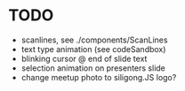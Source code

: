 # TODO
- scanlines, see ./components/ScanLines
- text type animation (see codeSandbox)
- blinking cursor @ end of slide text
- selection animation on presenters slide
- change meetup photo to siligong.JS logo?